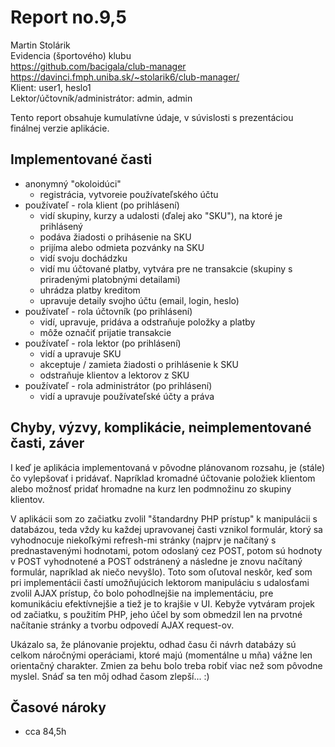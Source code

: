 # Report no.9,5
Martin Stolárik\
Evidencia (športového) klubu\
https://github.com/bacigala/club-manager \
https://davinci.fmph.uniba.sk/~stolarik6/club-manager/ \
Klient: user1, heslo1 \
Lektor/účtovník/administrátor: admin, admin 

Tento report obsahuje kumulatívne údaje, v súvislosti s prezentáciou finálnej verzie aplikácie.

## Implementované časti
- anonymný "okoloidúci"
	- registrácia, vytvoreie používateľského účtu
- používateľ - rola klient (po prihlásení)
	- vidí skupiny, kurzy a udalosti (ďalej ako "SKU"), na ktoré je prihlásený
	- podáva žiadosti o prihásenie na SKU
	- prijíma alebo odmieta pozvánky na SKU
	- vidí svoju dochádzku
	- vidí mu účtované platby, vytvára pre ne transakcie (skupiny s priradenými platobnými detailami)
	- uhrádza platby kreditom
	- upravuje detaily svojho účtu (email, login, heslo)
-  používateľ - rola účtovník (po prihlásení)
	- vidí, upravuje, pridáva a odstraňuje položky a platby
	- môže označiť prijatie transakcie
- používateľ - rola lektor (po prihlásení)
	- vidí a upravuje SKU
	- akceptuje / zamieta žiadosti o prihlásenie k SKU
	- odstraňuje klientov a lektorov z SKU
- používateľ - rola administrátor (po prihlásení)
	- vidí a upravuje používateľské účty a práva

## Chyby, výzvy, komplikácie, neimplementované časti, záver
I keď je aplikácia implementovaná v pôvodne plánovanom rozsahu, je (stále) čo vylepšovať i pridávať. Napríklad kromadné účtovanie položiek klientom alebo možnosť pridať hromadne na kurz len podmnožinu zo skupiny klientov.

V aplikácii som zo začiatku zvolil "štandardny PHP prístup" k manipulácii s databázou, teda vždy ku každej upravovanej časti vznikol formulár, ktorý sa vyhodnocuje niekoľkými refresh-mi stránky (najprv je načítaný s prednastavenými hodnotami, potom odoslaný cez POST, potom sú hodnoty v POST vyhodnotené a POST odstránený a následne je znovu načítaný formulár, napríklad ak niečo nevyšlo). Toto som oľutoval neskôr, keď som pri implementácii častí umožňujúcich lektorom manipuláciu s udalosťami zvolil AJAX prístup, čo bolo pohodlnejšie na implementáciu, pre komunikáciu efektívnejšie a tiež je to krajšie v UI. Kebyže vytváram projek od začiatku, s použitím PHP, jeho účel by som obmedzil len na prvotné načítanie stránky a tvorbu odpovedí AJAX request-ov.

Ukázalo sa, že plánovanie projektu, odhad času či návrh databázy sú celkom náročnými operáciami, ktoré majú (momentálne u mňa) vážne len orientačný charakter. Zmien za behu bolo treba robiť viac než som pôvodne myslel. Snáď sa ten môj odhad časom zlepší... :)

## Časové nároky
- cca 84,5h